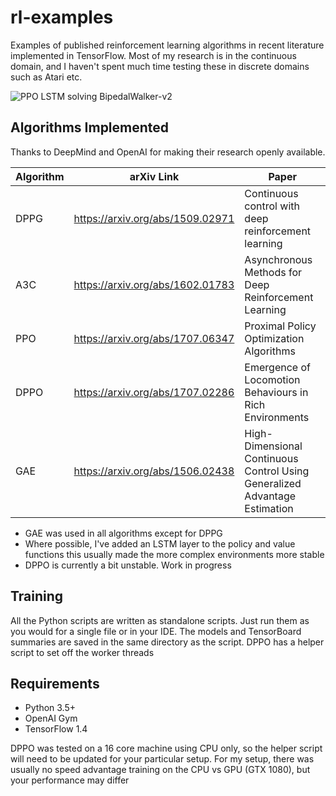 # rl-examples
Examples of published reinforcement learning algorithms in recent
literature implemented in TensorFlow.
Most of my research is in the continuous domain, and I haven't spent much
time testing these in discrete domains such as Atari etc.

![PPO LSTM solving BipedalWalker-v2](https://github.com/Anjum48/rl-examples/blob/master/ppo/BipedalWalker_PPO-LSTM.gif)

## Algorithms Implemented
Thanks to DeepMind and OpenAI for making their research openly available.

| Algorithm | arXiv Link                       | Paper                                                   | 
| --------- | -------------------------------- | ------------------------------------------------------- |
| DPPG      | https://arxiv.org/abs/1509.02971 | Continuous control with deep reinforcement learning     |
| A3C       | https://arxiv.org/abs/1602.01783 | Asynchronous Methods for Deep Reinforcement Learning    |
| PPO       | https://arxiv.org/abs/1707.06347 | Proximal Policy Optimization Algorithms                 |
| DPPO      | https://arxiv.org/abs/1707.02286 | Emergence of Locomotion Behaviours in Rich Environments |
| GAE       | https://arxiv.org/abs/1506.02438 | High-Dimensional Continuous Control Using Generalized Advantage Estimation |


- GAE was used in all algorithms except for DPPG
- Where possible, I've added an LSTM layer to the policy and value functions
this usually made the more complex environments more stable
- DPPO is currently a bit unstable. Work in progress

## Training
All the Python scripts are written as standalone scripts. Just run them
as you would for a single file or in your IDE. The models
and TensorBoard summaries are saved in the same directory as the script.
DPPO has a helper script to set off the worker threads

## Requirements
- Python 3.5+
- OpenAI Gym
- TensorFlow 1.4

DPPO was tested on a 16 core machine using CPU only, so the helper
script will need to be updated for your particular setup.
For my setup, there was usually no speed advantage training on the 
CPU vs GPU (GTX 1080), but your performance may differ
